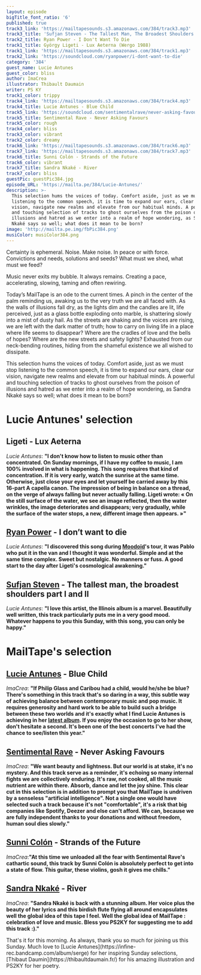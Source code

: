 ```yaml
---
layout: episode
bigTitle_font_ratio: '6'
published: true
track3_link: 'https://mailtapesounds.s3.amazonaws.com/384/track3.mp3'
track3_title: 'Sufjan Steven - The Tallest Man, The Broadest Shoulders'
track2_title: Ryan Power - I Don't Want To Die
track1_title: György Ligeti - Lux Aeterna (Wergo 1988)
track1_link: 'https://mailtapesounds.s3.amazonaws.com/384/track1.mp3'
track2_link: 'https://soundcloud.com/ryanpower/i-dont-want-to-die'
category: '384'
guest_name: Lucie Antunes
guest_color: bliss
author: ImaCrea
illustrator: Thibault Daumain
writer: PS KY
track1_color: trippy
track4_link: 'https://mailtapesounds.s3.amazonaws.com/384/track4.mp3'
track4_title: Lucie Antunes - Blue Child
track5_link: 'https://soundcloud.com/sentimentalrave/never-asking-favours'
track5_title: Sentimental Rave - Never Asking Favours
track5_color: rough
track4_color: bliss
track3_color: vibrant
track2_color: dreamy
track6_link: 'https://mailtapesounds.s3.amazonaws.com/384/track6.mp3'
track7_link: 'https://mailtapesounds.s3.amazonaws.com/384/track7.mp3'
track6_title: Sunni Colón - Strands of the Future
track6_color: vibrant
track7_title: Sandra Nkaké - River
track7_color: bliss
guestPic: guestPic384.jpg
episode_URL: 'https://mailta.pe/384/Lucie-Antunes/'
description: >-
  This selection hums the voices of today. Comfort aside, just as we must stop
  listening to the common speech, it is time to expand our ears, clear our
  vision, navigate new realms and elevate from our habitual minds. A powerful
  and touching selection of tracks to ghost ourselves from the poison of
  illusions and hatred as we enter into a realm of hope wondering, as Sandra
  Nkaké says so well; what does it mean to be born?
image: 'http://mailta.pe.img/fbPic384.png'
musiColor: musiColor384.png
---
```

<p id="introduction">Certainty is ephemeral. Noise. Make noise. In peace or with force. Convictions and needs, solutions and seeds? What must we shed, what must we feed?</p>

<p>
Music never exits my bubble. It always remains. Creating a pace, accelerating, slowing, taming and often rewiring.

Today’s MailTape is an ode to the current times. A pinch in the center of the palm reminding us, awaking us to the very truth we are all faced with. As the walls of illusions fall dry, as the lights dim and the candles are lit, life perceived, just as a glass bottle exploding onto marble, is shattering slowly into a mist of dusty hail. As the streets are shaking and the voices are rising, we are left with the dark matter of truth; how to carry on living life in a place where life seems to disappear? Where are the cradles of love and the bells of hopes? Where are the new streets and safety lights? Exhausted from our neck-bending routines, hiding from the shameful existence we all wished to dissipate.

This selection hums the voices of today. Comfort aside, just as we must stop listening to the common speech, it is time to expand our ears, clear our vision, navigate new realms and elevate from our habitual minds. A powerful and touching selection of tracks to ghost ourselves from the poison of illusions and hatred as we enter into a realm of hope wondering, as Sandra Nkaké says so well; what does it mean to be born?
</p>

# Lucie Antunes' selection

## Ligeti - Lux Aeterna
_Lucie Antunes_: **"**I don't know how to listen to music other than concentrated. On Sunday mornings, if I have my coffee to music, I am 100% involved in what is happening. This song requires that kind of concentration. If it is very early, watch the sunrise at the same time. Otherwise, just close your eyes and let yourself be carried away by this 16-part A capella canon. The impression of being in balance on a thread, on the verge of always falling but never actually falling. Ligeti wrote: « On the still surface of the water, we see an image reflected, then the water wrinkles, the image deteriorates and disappears; very gradually, while the surface of the water stops, a new, different image then appears. »**"**

## [Ryan Power](https://ryanpower.bandcamp.com/album/i-don-t-want-to-die) - I don’t want to die
_Lucie Antunes_: **"**I discovered this song during [Moodoïd](https://www.mailta.pe/325/moodoid/)'s tour, it was Pablo who put it in the van and I thought it was wonderful. Simple and at the same time complex. Sweet but nostalgic. No manners or fuss. A good start to the day after Ligeti's cosmological awakening.**"**

## [Sufjan Steven](https://music.sufjan.com/) - The tallest man, the broadest shoulders part I and II
_Lucie Antunes_: **"**I love this artist, the Illinois album is a marvel. Beautifully well written, this track particularly puts me in a very good mood. Whatever happens to you this Sunday, with this song, you can only be happy.**"**


# MailTape's selection

## [Lucie Antunes](https://infine-rec.bandcamp.com/album/serge) - Blue Child
_ImaCrea_: **"**If Philip Glass and Caribou had a child, would he/she be blue? There's something in this track that's so daring in a way, this subtle way of achieving balance between contemporary music and pop music. It requires generosity and hard work to be able to build such a bridge between these two worlds and it's exactly what I find Lucie Antunes is achieving in her [latest album](https://infine-rec.bandcamp.com/album/serge). If you enjoy the occasion to go to her show, don't hesitate a second. It's been one of the best concerts I've had the chance to see/listen this year.**"**

## [Sentimental Rave](https://sentimentalrave.bandcamp.com/) - Never Asking Favours
_ImaCrea_: **"**We want beauty and lightness. But our world is at stake, it's no mystery. And this track serve as a reminder, it's echoing so many internal fights we are collectively enduring. It's raw, not cooked, all the music nutrient are within there. Absorb, dance and let the joy shine. This clear cut in this selection is in addition to prompt you that MailTape is undriven by a senseless "artificial intelligence". Not a single one would have selected such a track because it's not "comfortable", it's a risk that big companies like Spotify, Deezer and else can't afford. We can, because we are fully independent thanks to your donations and without freedom, human soul dies slowly.**"**

## [Sunni Colón](https://soundcloud.com/sunnicolon/) - Strands of the Future
_ImaCrea_:**"**At this time we unloaded all the fear with Sentimental Rave's cathartic sound, this track by Sunni Colón is absolutely perfect to get into a state of flow. This guitar, these violins, gosh it gives me chills.**"**

## [Sandra Nkaké](https://sandrankake.blogspot.com/) - River
_ImaCrea_: **"**Sandra Nkaké is back with a stunning album. Her voice plus the beauty of her lyrics and this birdish flute flying all around encapsulates well the global idea of this tape I feel. Well the global idea of MailTape : celebration of love and music. Bless you PS2KY for suggesting me to add this track :).**"**


<p id="outroduction"> That's it for this morning. As always, thank you so much for joining us this Sunday. Much love to [Lucie Antunes](https://infine-rec.bandcamp.com/album/serge) for her inspiring Sunday selections, [Thibaut Daumin](https://thibaultdaumain.fr/) for his amazing illustration and PS2KY for her poetry.</p>
